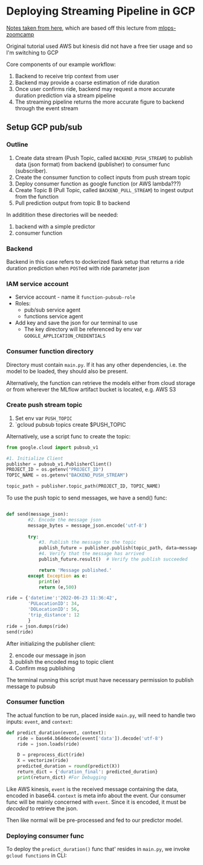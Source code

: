 # Deploying Streaming Pipeline in GCP

[Notes taken from here](https://gist.github.com/Qfl3x/de2a9b98a370749a4b17a4c94ef46185), which are based off this lecture from [mlops-zoomcamp](https://www.youtube.com/watch?v=TCqr9HNcrsI&list=PL3MmuxUbc_hIUISrluw_A7wDSmfOhErJK&index=35)

Original tutorial used AWS but kinesis did not have a free tier usage and so I'm switching to GCP

Core components of our example workflow:

1. Backend to receive trip context from user
2. Backend may provide a coarse estimation of ride duration
3. Once user confirms ride, backend may request a more accurate duration prediction via a stream pipeline
4. The streaming pipeline returns the more accurate figure to backend through the event stream
 
## Setup GCP pub/sub

### Outline

1. Create data stream (Push Topic, called `BACKEND_PUSH_STREAM`) to publish data (json format) from backend (publisher) to consumer func (subscriber). 
2. Create the consumer function to collect inputs from push stream topic
3. Deploy consumer function as google function (or AWS lambda???)
4. Create Topic B (Pull Topic, called `BACKEND_PULL_STREAM`) to ingest output from the function
5. Pull prediction output from topic B to backend

In additition these directories will be needed:

1. backend with a simple predictor
2. consumer function

### Backend

Backend in this case refers to dockerized flask setup that returns a ride duration prediction when `POST`ed with ride parameter json


### IAM service account

- Service account - name it `function-pubsub-role`
- Roles:
  - pub/sub service agent
  - functions service agent
- Add key and save the json for our terminal to use
  - The key directory will be referenced by env var `GOOGLE_APPLICATION_CREDENTIALS`

### Consumer function directory

Directory must contain `main.py`. If it has any other dependencies, i.e. the model to be loaded, they should also be present. 

Alternatively, the function can retrieve the models either from cloud storage or from wherever the MLflow artifact bucket is located, e.g. AWS S3

### Create push stream topic

1. Set env var `PUSH_TOPIC`
2. `gcloud pubsub topics create $PUSH_TOPIC

Alternatively, use a script func to create the topic:

```python
from google.cloud import pubsub_v1

#1. Initialize Client
publisher = pubsub_v1.PublisherClient()
PROJECT_ID = os.getenv("PROJECT_ID")
TOPIC_NAME = os.getenv("BACKEND_PUSH_STREAM")

topic_path = publisher.topic_path(PROJECT_ID, TOPIC_NAME)
```

To use the push topic to send messages, we have a send() func:

```python

def send(message_json):
        #2. Encode the message json
        message_bytes = message_json.encode('utf-8')
        
        try:
            #3. Publish the message to the topic
            publish_future = publisher.publish(topic_path, data=message_bytes)
            #4. Verify that the message has arrived
            publish_future.result()  # Verify the publish succeeded

            return 'Message published.'
        except Exception as e:
            print(e)
            return (e,500)

ride = {'datetime':'2022-06-23 11:36:42',
        'PULocationID': 34,
        'DOLocationID': 56,
        'trip_distance': 12
        }
ride = json.dumps(ride)
send(ride)
```

After initializing the publisher client:

2. encode our message in json
3. publish the encoded msg to topic client
4. Confirm msg publishing

The terminal running this script must have necessary permission to publish message to pubsub

### Consumer function

The actual function to be run, placed inside `main.py`, will need to handle two inputs: `event`, and `context`:

```python
def predict_duration(event, context):
    ride = base64.b64decode(event['data']).decode('utf-8')
    ride = json.loads(ride)

    D = preprocess_dict(ride)
    X = vectorize(ride)
    predicted_duration = round(predict(X))
    return_dict = {'duration_final': predicted_duration}
    print(return_dict) #For Debugging
```

Like AWS kinesis, `event` is the received message containing the data, encoded in base64. `context` is meta info about the event. Our consumer func will be mainly concerned with `event`. Since it is encoded, it must be *decoded* to retrieve the json. 

Then like normal will be pre-processed and fed to our predictor model.

### Deploying consumer func

To deploy the `predict_duration()` func that' resides in `main.py`, we invoke `gcloud functions` in CLI:
